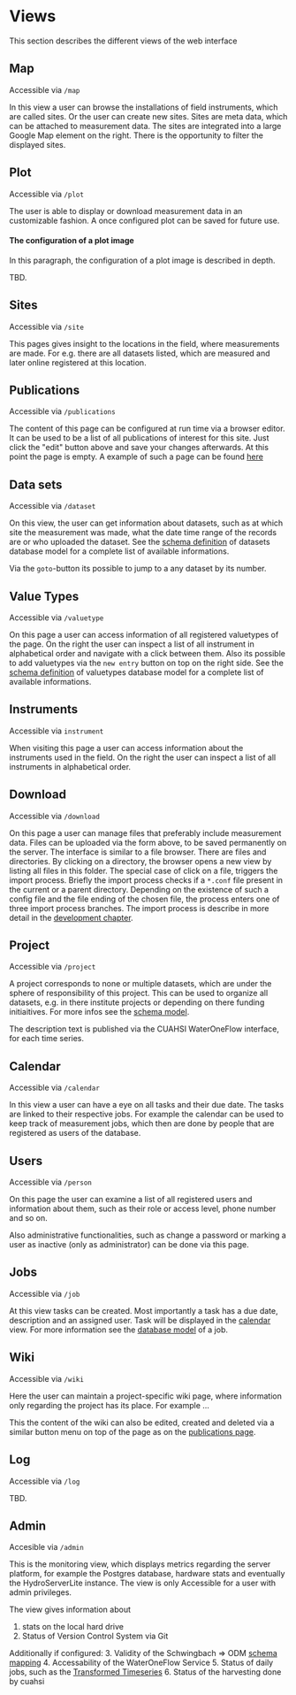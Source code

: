 # Views

This section describes the different views of the web interface

## Map
Accessible via `/map`

[//]: # (TODO: Picture with numbers referring to main features)

In this view a user can browse the installations of field instruments, which are called sites.
Or the user can create new sites. Sites are meta data, which can be attached to measurement data.
The sites are integrated into a large Google Map element on the right.
There is the opportunity to filter the displayed sites.


## Plot
Accessible via `/plot`

The user is able to display or download measurement data in an customizable fashion. A once configured
 plot can be saved for future use.

#### The configuration of a plot image
In this paragraph, the configuration of a plot image is described in depth.

TBD.


## Sites
Accessible via `/site`

This pages gives insight to the locations in the field, where measurements are made.
For e.g. there are all datasets listed, which are measured and later online registered at this location.

[//]: # (TODO: Picture with numbers referring to main features)


## Publications
Accessible via `/publications`

The content of this page can be configured at run time via a browser editor. It can be used to be a list of all
publications of interest for this site. Just click the "edit" button above and save
your changes afterwards. At this point the page is empty. A example of such a page can be found [here](#)


## Data sets
Accessible via `/dataset`

On this view, the user can get information about datasets, such as at which site the measurement was made,
what the date time range of the records are or who uploaded the dataset. See the [schema definition](development.html#dataset) of
datasets database model for a complete list of available informations.

Via the `goto`-button its possible to jump to a any dataset by its number.


## Value Types
Accessible via `/valuetype`

On this page a user can access information of all registered valuetypes of the page.
On the right the user can inspect a list of all instrument in alphabetical order and
navigate with a click between them.
Also its possible to add valuetypes via the `new entry` button on top on the right side.
See the [schema definition](development.html#valuetype) of valuetypes database model for a complete list of available informations.


## Instruments
Accessible via `instrument`

When visiting this page a user can access information about the instruments used
in the field. On the right the user can inspect a list of all instruments in alphabetical order.

## Download
Accessible via `/download`

On this page a user can manage files that preferably include measurement data.
Files can be uploaded via the form above, to be saved permanently on the server.
The interface is similar to a file browser. There are files and directories.
By clicking on a directory, the browser opens a new view by listing all files in this folder.
The special case of click on a file, triggers the import process. Briefly the import process
checks if a `*.conf` file present in the current or a parent directory. Depending on the
existence of such a config file and the file ending of the chosen file, the process enters
one of three import process branches. The import process is describe in more detail
in the [development chapter](development.html#import-process).


## Project
Accessible via `/project`

A project corresponds to none or multiple datasets, which are under the sphere of responsibility of this project. This
can be used to organize all datasets, e.g. in there institute projects or depending on there funding initiaitives. For
more infos see the [schema model](development.html#odmf-schema-model).

The description text is published via the CUAHSI WaterOneFlow interface, for each time series.


## Calendar
Accessible via `/calendar`

In this view a user can have a eye on all tasks and their due date. The tasks are linked to their respective jobs.
For example the calendar can be used to keep track of measurement jobs, which then are done by people that are registered as users of the database.


## Users
Accessible via `/person`

On this page the user can examine a list of all registered users
and information about them, such as their role or access level, phone number and so on.

Also administrative functionalities, such as change a password or marking a user as inactive (only as administrator) can be done via this page.


## Jobs
Accessible via `/job`

At this view tasks can be created. Most importantly a task has a due date, description and an assigned user.
Task will be displayed in the [calendar](views.html#calendar) view.
For more information see the [database model](development.html#job) of a job.


## Wiki
Accessible via `/wiki`

Here the user can maintain a project-specific wiki page, where information only regarding the project has its place.
For example ...

This the content of the wiki can also be edited, created and deleted via a similar button menu on top of the page as
on the [publications page](#publications).


## Log
Accessible via `/log`

TBD.


## Admin
Accesible via `/admin`

[//]: # (TODO: Picture with numbers referring to features)

This is the monitoring view, which displays metrics regarding the server platform, for example
the Postgres database, hardware stats and eventually the HydroServerLite
instance. The view is only Accessible for a user with admin privileges.

The view gives information about
1. stats on the local hard drive
2. Status of Version Control System via Git

Additionally if configured:
3. Validity of the Schwingbach => ODM [schema mapping](development.html#schema-mapping-validity)
4. Accessability of the WaterOneFlow Service
5. Status of daily jobs, such as the [Transformed Timeseries](development.html#daily-jobs)
6. Status of the harvesting done by cuahsi

